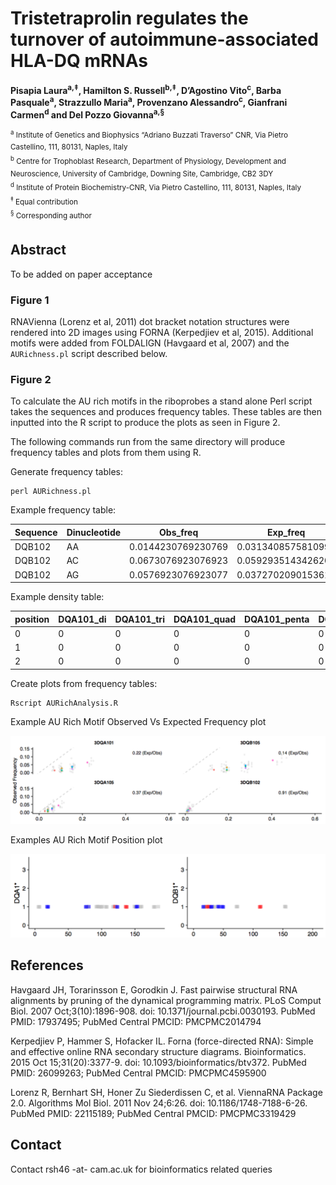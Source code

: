 # Tristetraprolin regulates the turnover of autoimmune-associated HLA-DQ mRNAs

**Pisapia Laura<sup>a,‡</sup>, Hamilton S. Russell<sup>b,‡</sup>, D’Agostino Vito<sup>c</sup>, Barba Pasquale<sup>a</sup>, Strazzullo Maria<sup>a</sup>, Provenzano Alessandro<sup>c</sup>, Gianfrani Carmen<sup>d</sup> and Del Pozzo Giovanna<sup>a,§</sup>**

<sup>
<sup>a</sup> Institute of Genetics and Biophysics “Adriano Buzzati Traverso” CNR, Via Pietro Castellino, 111, 80131, Naples, Italy <br>
<sup>b</sup> Centre for Trophoblast Research, Department of Physiology, Development and Neuroscience, University of Cambridge, Downing Site, Cambridge, CB2 3DY<br>
<sup>d</sup> Institute of Protein Biochemistry-CNR, Via Pietro Castellino, 111, 80131, Naples, Italy<br>
<sup>‡</sup> Equal contribution<br>
<sup>§</sup> Corresponding author <br>
</sup>

## Abstract ##

To be added on paper acceptance


### Figure 1 ###

RNAVienna (Lorenz et al, 2011) dot bracket notation structures were rendered into 2D images using FORNA (Kerpedjiev et al, 2015). Additional motifs were added from FOLDALIGN (Havgaard et al, 2007) and the `AURichness.pl` script described below.

### Figure 2 ###

To calculate the AU rich motifs in the riboprobes a stand alone Perl script takes the sequences and produces frequency tables. These tables are then inputted into the R script to produce the plots as seen in Figure 2.

The following commands run from the same directory will produce frequency tables and plots from them using R.

Generate frequency tables:

    perl AURichness.pl

Example frequency table:

| Sequence  | Dinucleotide | Obs_freq           | Exp_freq           |
| ----------| ------------ | ------------------ | -------------------|
| DQB102    | AA           | 0.0144230769230769 | 0.0313408575810993 |
| DQB102    | AC           | 0.0673076923076923 | 0.0592935143426204 |
| DQB102    | AG           | 0.0576923076923077 | 0.0372702090153614 |

Example density table:

| position | DQA101_di | DQA101_tri | DQA101_quad | DQA101_penta | DQA101_hexa | DQA105_di | DQA105_tri | DQA105_quad | DQA105_penta | DQA105_hexa
|----------|----------|----------|----------|----------|----------|----------|----------|----------|----------|----------|
| 0|0|0|0|0|0|0|0|0|0|0|
| 1|0|0|0|0|0|0|0|0|1|0|
| 2|0|0|0|0|0|0|0|0|0|0|

Create plots from frequency tables:

    Rscript AURichAnalysis.R

Example AU Rich Motif Observed Vs Expected Frequency plot

![AUMotif_ObsExp](AUMotif_ObsExp.png?raw=true=100x)

Examples AU Rich Motif Position plot

![AUMotif_Positions](AUMotif_Positions.png?raw=true=100x)


## References ##

Havgaard JH, Torarinsson E, Gorodkin J. Fast pairwise structural RNA alignments by pruning of the dynamical programming matrix. PLoS Comput Biol. 2007 Oct;3(10):1896-908. doi: 10.1371/journal.pcbi.0030193. PubMed PMID: 17937495; PubMed Central PMCID: PMCPMC2014794

Kerpedjiev P, Hammer S, Hofacker IL. Forna (force-directed RNA): Simple and effective online RNA secondary structure diagrams. Bioinformatics. 2015 Oct 15;31(20):3377-9. doi: 10.1093/bioinformatics/btv372. PubMed PMID: 26099263; PubMed Central PMCID: PMCPMC4595900

Lorenz R, Bernhart SH, Honer Zu Siederdissen C, et al. ViennaRNA Package 2.0. Algorithms Mol Biol. 2011 Nov 24;6:26. doi: 10.1186/1748-7188-6-26. PubMed PMID: 22115189; PubMed Central PMCID: PMCPMC3319429

## Contact ##

Contact rsh46 -at- cam.ac.uk for bioinformatics related queries
